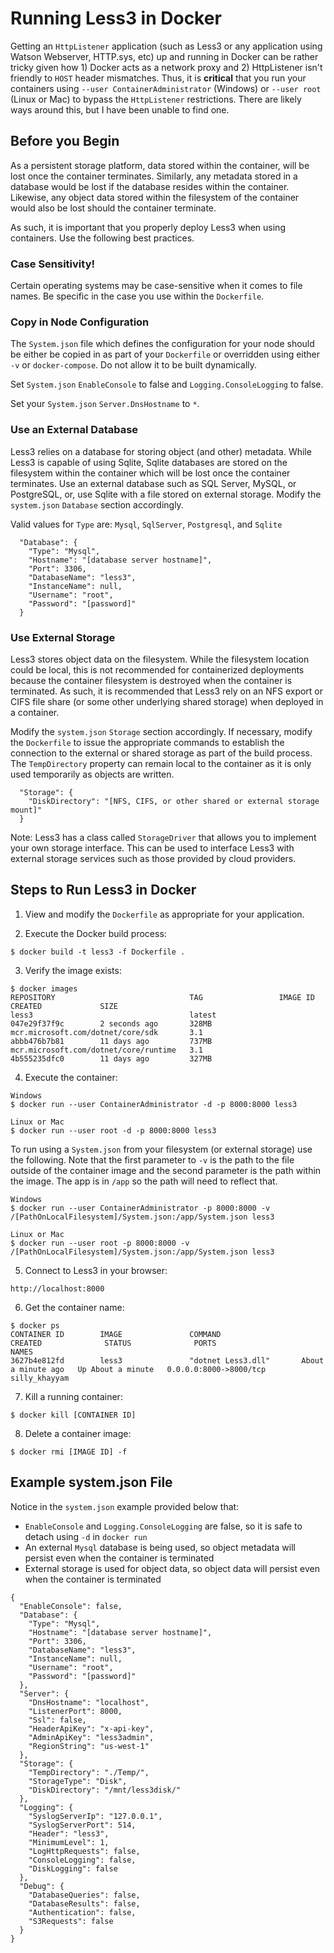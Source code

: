 # Running Less3 in Docker
 
Getting an ```HttpListener``` application (such as Less3 or any application using Watson Webserver, HTTP.sys, etc) up and running in Docker can be rather tricky given how 1) Docker acts as a network proxy and 2) HttpListener isn't friendly to ```HOST``` header mismatches.  Thus, it is **critical** that you run your containers using ```--user ContainerAdministrator``` (Windows) or ```--user root``` (Linux or Mac) to bypass the ```HttpListener``` restrictions.  There are likely ways around this, but I have been unable to find one.  

## Before you Begin

As a persistent storage platform, data stored within the container, will be lost once the container terminates.  Similarly, any metadata stored in a database would be lost if the database resides within the container.  Likewise, any object data stored within the filesystem of the container would also be lost should the container terminate.

As such, it is important that you properly deploy Less3 when using containers.  Use the following best practices.

### Case Sensitivity!

Certain operating systems may be case-sensitive when it comes to file names.  Be specific in the case you use within the ```Dockerfile```.

### Copy in Node Configuration

The ```System.json``` file which defines the configuration for your node should be either be copied in as part of your ```Dockerfile``` or overridden using either ```-v``` or ```docker-compose```.  Do not allow it to be built dynamically.

Set ```System.json``` ```EnableConsole``` to false and ```Logging.ConsoleLogging``` to false.  

Set your ```System.json``` ```Server.DnsHostname``` to ```*```.

### Use an External Database

Less3 relies on a database for storing object (and other) metadata.  While Less3 is capable of using Sqlite, Sqlite databases are stored on the filesystem within the container which will be lost once the container terminates.  Use an external database such as SQL Server, MySQL, or PostgreSQL, or, use Sqlite with a file stored on external storage.  Modify the ```system.json``` ```Database``` section accordingly. 

Valid values for ```Type``` are: ```Mysql```, ```SqlServer```, ```Postgresql```, and ```Sqlite```
```
  "Database": {
    "Type": "Mysql",  
    "Hostname": "[database server hostname]",
    "Port": 3306,
    "DatabaseName": "less3",
    "InstanceName": null,
    "Username": "root",
    "Password": "[password]"
  }
```

### Use External Storage

Less3 stores object data on the filesystem.  While the filesystem location could be local, this is not recommended for containerized deployments because the container filesystem is destroyed when the container is terminated.  As such, it is recommended that Less3 rely on an NFS export or CIFS file share (or some other underlying shared storage) when deployed in a container.

Modify the ```system.json``` ```Storage``` section accordingly.  If necessary, modify the ```Dockerfile``` to issue the appropriate commands to establish the connection to the external or shared storage as part of the build process.  The ```TempDirectory``` property can remain local to the container as it is only used temporarily as objects are written.
```
  "Storage": {
    "DiskDirectory": "[NFS, CIFS, or other shared or external storage mount]"
  }
```

Note: Less3 has a class called ```StorageDriver``` that allows you to implement your own storage interface.  This can be used to interface Less3 with external storage services such as those provided by cloud providers.

## Steps to Run Less3 in Docker

1) View and modify the ```Dockerfile``` as appropriate for your application.

2) Execute the Docker build process:
```
$ docker build -t less3 -f Dockerfile .
```

3) Verify the image exists:
```
$ docker images
REPOSITORY                              TAG                 IMAGE ID            CREATED             SIZE
less3                                   latest              047e29f37f9c        2 seconds ago       328MB
mcr.microsoft.com/dotnet/core/sdk       3.1                 abbb476b7b81        11 days ago         737MB
mcr.microsoft.com/dotnet/core/runtime   3.1                 4b555235dfc0        11 days ago         327MB
```
 
4) Execute the container:
```
Windows
$ docker run --user ContainerAdministrator -d -p 8000:8000 less3 

Linux or Mac 
$ docker run --user root -d -p 8000:8000 less3
```

To run using a ```System.json``` from your filesystem (or external storage) use the following.  Note that the first parameter to ```-v``` is the path to the file outside of the container image and the second parameter is the path within the image.  The app is in ```/app``` so the path will need to reflect that.
```
Windows
$ docker run --user ContainerAdministrator -p 8000:8000 -v /[PathOnLocalFilesystem]/System.json:/app/System.json less3

Linux or Mac 
$ docker run --user root -p 8000:8000 -v /[PathOnLocalFilesystem]/System.json:/app/System.json less3
```

5) Connect to Less3 in your browser: 
```
http://localhost:8000
```

6) Get the container name:
```
$ docker ps
CONTAINER ID        IMAGE               COMMAND                  CREATED              STATUS              PORTS                    NAMES
3627b4e812fd        less3               "dotnet Less3.dll"       About a minute ago   Up About a minute   0.0.0.0:8000->8000/tcp   silly_khayyam
```

7) Kill a running container:
```
$ docker kill [CONTAINER ID]
```

8) Delete a container image:
```
$ docker rmi [IMAGE ID] -f
```

## Example system.json File

Notice in the ```system.json``` example provided below that:

- ```EnableConsole``` and ```Logging.ConsoleLogging``` are false, so it is safe to detach using ```-d``` in ```docker run```
- An external ```Mysql``` database is being used, so object metadata will persist even when the container is terminated
- External storage is used for object data, so object data will persist even when the container is terminated

```
{
  "EnableConsole": false,
  "Database": {
    "Type": "Mysql",  
    "Hostname": "[database server hostname]",
    "Port": 3306,
    "DatabaseName": "less3",
    "InstanceName": null,
    "Username": "root",
    "Password": "[password]"
  },
  "Server": {
    "DnsHostname": "localhost",
    "ListenerPort": 8000,
    "Ssl": false,
    "HeaderApiKey": "x-api-key",
    "AdminApiKey": "less3admin",
    "RegionString": "us-west-1"
  },
  "Storage": {
    "TempDirectory": "./Temp/",
    "StorageType": "Disk",
    "DiskDirectory": "/mnt/less3disk/"
  },
  "Logging": {
    "SyslogServerIp": "127.0.0.1",
    "SyslogServerPort": 514,
    "Header": "less3",
    "MinimumLevel": 1,
    "LogHttpRequests": false,
    "ConsoleLogging": false,
    "DiskLogging": false
  },
  "Debug": {
    "DatabaseQueries": false,
    "DatabaseResults": false,
    "Authentication": false,
    "S3Requests": false
  }
}
```